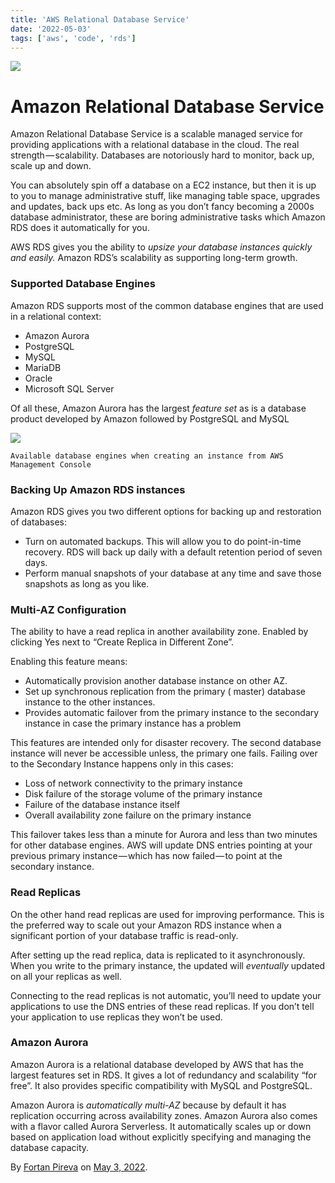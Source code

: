 ```yaml
---
title: 'AWS Relational Database Service'
date: '2022-05-03'
tags: ['aws', 'code', 'rds']
---
```


![](https://cdn-images-1.medium.com/max/800/1*yd6DddXWGwUoOFQztzqU_A.png)

# Amazon Relational Database Service

Amazon Relational Database Service is a scalable managed service for providing applications with a relational database in the cloud. The real strength — scalability. Databases are notoriously hard to monitor, back up, scale up and down.

You can absolutely spin off a database on a EC2 instance, but then it is up to you to manage administrative stuff, like managing table space, upgrades and updates, back ups etc. As long as you don’t fancy becoming a 2000s database administrator, these are boring administrative tasks which Amazon RDS does it automatically for you.

AWS RDS gives you the ability to _upsize your database instances quickly and easily._ Amazon RDS’s scalability as supporting long-term growth.

### Supported Database Engines

Amazon RDS supports most of the common database engines that are used in a relational context:

- Amazon Aurora
- PostgreSQL
- MySQL
- MariaDB
- Oracle
- Microsoft SQL Server

Of all these, Amazon Aurora has the largest _feature set_ as is a database product developed by Amazon followed by PostgreSQL and MySQL

![](https://cdn-images-1.medium.com/max/800/1*MmgFncT0uq167vjtLgBz3g.png)

`Available database engines when creating an instance from AWS Management Console`

### Backing Up Amazon RDS instances

Amazon RDS gives you two different options for backing up and restoration of databases:

- Turn on automated backups. This will allow you to do point-in-time recovery. RDS will back up daily with a default retention period of seven days.
- Perform manual snapshots of your database at any time and save those snapshots as long as you like.

### Multi-AZ Configuration

The ability to have a read replica in another availability zone. Enabled by clicking Yes next to “Create Replica in Different Zone”.

Enabling this feature means:

- Automatically provision another database instance on other AZ.
- Set up synchronous replication from the primary ( master) database instance to the other instances.
- Provides automatic failover from the primary instance to the secondary instance in case the primary instance has a problem

This features are intended only for disaster recovery. The second database instance will never be accessible unless, the primary one fails. Failing over to the Secondary Instance happens only in this cases:

- Loss of network connectivity to the primary instance
- Disk failure of the storage volume of the primary instance
- Failure of the database instance itself
- Overall availability zone failure on the primary instance

This failover takes less than a minute for Aurora and less than two minutes for other database engines. AWS will update DNS entries pointing at your previous primary instance — which has now failed — to point at the secondary instance.

### Read Replicas

On the other hand read replicas are used for improving performance. This is the preferred way to scale out your Amazon RDS instance when a significant portion of your database traffic is read-only.

After setting up the read replica, data is replicated to it asynchronously. When you write to the primary instance, the updated will _eventually_ updated on all your replicas as well.

Connecting to the read replicas is not automatic, you’ll need to update your applications to use the DNS entries of these read replicas. If you don’t tell your application to use replicas they won’t be used.

### Amazon Aurora

Amazon Aurora is a relational database developed by AWS that has the largest features set in RDS. It gives a lot of redundancy and scalability “for free”. It also provides specific compatibility with MySQL and PostgreSQL.

Amazon Aurora is _automatically multi-AZ_ because by default it has replication occurring across availability zones. Amazon Aurora also comes with a flavor called Aurora Serverless. It automatically scales up or down based on application load without explicitly specifying and managing the database capacity.

By [Fortan Pireva](https://medium.com/@fortanpireva) on [May 3, 2022](https://medium.com/p/3347a4a382cb).
